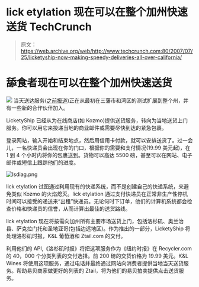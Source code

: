 # lick etylation 现在可以在整个加州快速送货 TechCrunch

> 原文：<https://web.archive.org/web/http://www.techcrunch.com:80/2007/07/25/licketyship-now-making-speedy-deliveries-all-over-california/>

# 舔食者现在可以在整个加州快速送货

[![](img/710dba675a872cc0739299f4110a6ab8.png)](https://web.archive.org/web/20220929211712/http://licketyship.com/) 当天送达服务([之前报道](https://web.archive.org/web/20220929211712/http://www.beta.techcrunch.com/tag/licketyship))正在从最初在三藩市和湾区的测试扩展到整个州，并有一些新的合作伙伴加入。

LicketyShip 已经从为在线商店(如 Kozmo)提供送货服务，转向为当地送货上门服务。你可以用它来投递当地的商业邮件或需要尽快到达的紧急包裹。

登录网站，输入开始和结束地点，然后用信用卡付款，就可以安排送货了。过一会儿，一名快递员会出现在你的门口，根据你的需要和支付情况(19.99 美元起)，在 1 到 4 个小时内将你的包裹送到。货物可以高达 5500 磅，甚至可以在网站、电子邮件或短信上跟踪他们的进度。

![lsdiag.png](img/14cf38ee4ac4caa5e6275fa20fdad362.png)

lick etylation 试图通过利用现有的快递系统，而不是创建自己的快递系统，来避免类似 Kozmo 的火焰熄灭。lick etylation 通过支付快递员在正常非生产性停机时间可以接受的递送来“出租”快递员。无论何时下订单，他们的计算机系统都会检查价格和快递员的信誉，从而计算出最佳的送货路线。

lick etylation 现在将按需向加州所有主要市场送货上门，包括洛杉矶、奥兰治县、萨克拉门托和圣地亚哥(包括边远地区)。作为推出的一部分，LicketyShip 将处理洛杉矶时报，K&L 葡萄酒和 Ztail.com 的交付。

利用他们的 API,《洛杉矶时报》将把这项服务作为《纽约时报》在 Recycler.com 的 40，000 个分类列表的交付选择。前 200 磅的交货价格为 19.99 美元。K&L Wines 将使用这项服务，通过电话并最终通过网站向消费者提供当地当天送货服务。帮助易贝商家做更好的列表的 Ztail，将为他们的易贝拍卖提供点击送货服务。